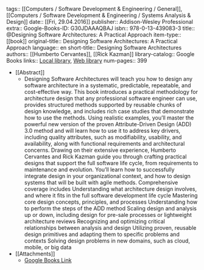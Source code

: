 tags:: [[Computers / Software Development & Engineering / General]], [[Computers / Software Development & Engineering / Systems Analysis & Design]]
date:: [[Fri, 29.04.2016]]
publisher:: Addison-Wesley Professional
extra:: Google-Books-ID: G30JDAAAQBAJ
isbn:: 978-0-13-439083-3
title:: @Designing Software Architectures: A Practical Approach
item-type:: [[book]]
original-title:: Designing Software Architectures: A Practical Approach
language:: en
short-title:: Designing Software Architectures
authors:: [[Humberto Cervantes]], [[Rick Kazman]]
library-catalog:: Google Books
links:: [Local library](zotero://select/library/items/TILI8IIT), [Web library](https://www.zotero.org/users/6520516/items/TILI8IIT)
num-pages:: 399

- [[Abstract]]
	- Designing Software Architectures  will teach you how to design any software architecture in a systematic, predictable, repeatable, and cost-effective way.    This book introduces a practical methodology for architecture design that any professional software engineer can use, provides structured methods supported by reusable chunks of design knowledge, and includes rich case studies that demonstrate how to use the methods.   Using realistic examples, you’ll master the powerful new version of the proven Attribute-Driven Design (ADD) 3.0 method and will learn how to use it to address key drivers, including quality attributes, such as modifiability, usability, and availability, along with functional requirements and architectural concerns.   Drawing on their extensive experience, Humberto Cervantes and Rick Kazman guide you through crafting practical designs that support the full software life cycle, from requirements to maintenance and evolution. You’ll learn how to successfully integrate design in your organizational context, and how to design systems that will be built with agile methods.    Comprehensive coverage includes    Understanding what architecture design involves, and where it fits in the full software development life cycle Mastering core design concepts, principles, and processes Understanding how to perform the steps of the ADD method Scaling design and analysis up or down, including design for pre-sale processes or lightweight architecture reviews Recognizing and optimizing critical relationships between analysis and design Utilizing proven, reusable design primitives and adapting them to specific problems and contexts Solving design problems in new domains, such as cloud, mobile, or big data
- [[Attachments]]
	- [Google Books Link](https://books.google.com.ua/books?id=G30JDAAAQBAJ)